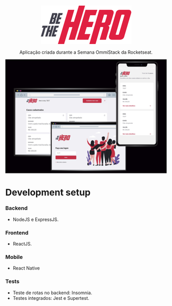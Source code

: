 <p align="center">
  <img src="mobile/src/assets/logo@3x.png" />
  
  <p align="center">
  Aplicação criada durante a Semana OmmiStack da Rocketseat.
  </p>

  <img src="./frontend/src/assets/betheherogh.jpg" width='900' />

# Development setup

### Backend 

  - NodeJS e ExpressJS.

### Frontend

  - ReactJS.
  
### Mobile

  - React Native

### Tests
  - Teste de rotas no backend: Insomnia.
  - Testes integrados: Jest e Supertest.
